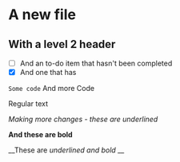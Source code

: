 # A new file
## With a level 2 header

- [ ] And an to-do item that hasn't been completed
- [x] And one that has

`Some code`
    And more
    Code

Regular text

_Making more changes - these are underlined_

__And these are bold__

__These are _underlined and bold_ __
